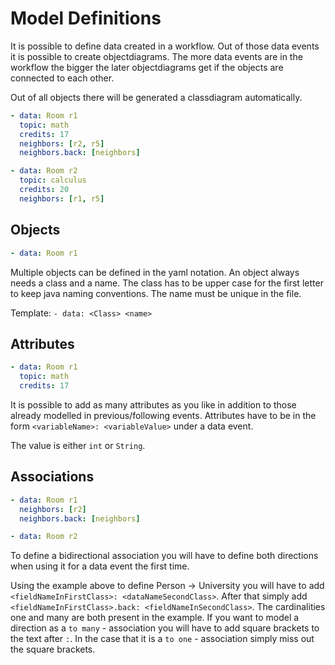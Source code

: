 # Model Definitions
It is possible to define data created in a workflow. Out of those data events it is possible to create
objectdiagrams. The more data events are in the workflow the bigger the later objectdiagrams get if the objects
are connected to each other.

Out of all objects there will be generated a classdiagram automatically.

```yaml
- data: Room r1
  topic: math
  credits: 17
  neighbors: [r2, r5]
  neighbors.back: [neighbors]

- data: Room r2
  topic: calculus
  credits: 20
  neighbors: [r1, r5]
```

## Objects
```yaml
- data: Room r1
```

Multiple objects can be defined in the yaml notation. An object always needs a class and a name.
The class has to be upper case for the first letter to keep java naming conventions.
The name must be unique in the file.

Template: `- data: <Class> <name>`

## Attributes
```yaml
- data: Room r1
  topic: math
  credits: 17
```

It is possible to add as many attributes as you like in addition to those already modelled in previous/following events.
Attributes have to be in the form `<variableName>: <variableValue>` under a data event.

The value is either `int` or `String`.

## Associations
```yaml
- data: Room r1
  neighbors: [r2]
  neighbors.back: [neighbors]

- data: Room r2
```
To define a bidirectional association you will have to define both directions when using it for a data event the first time.

Using the example above to define Person -> University you will have to add `<fieldNameInFirstClass>: <dataNameSecondClass>`.
After that simply add `<fieldNameInFirstClass>.back: <fieldNameInSecondClass>`.
The cardinalities one and many are both present in the example.
If you want to model a direction as a `to many` - association you will have to add square brackets to the text after `:`.
In the case that it is a `to one` - association simply miss out the square brackets.

